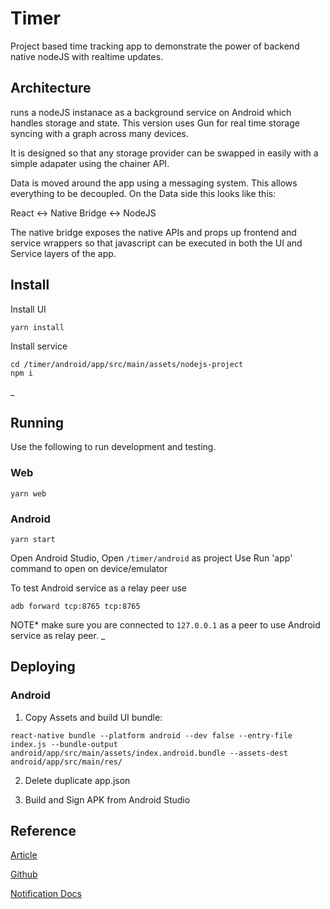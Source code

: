 # Timer
Project based time tracking app to demonstrate the power of backend native nodeJS with realtime updates.

## Architecture
runs a nodeJS instanace as a background service on Android which handles storage and state.
This version uses Gun for real time storage syncing with a graph across many devices. 

It is designed so that any storage provider can be swapped in easily with a simple adapater using the chainer API.

Data is moved around the app using a messaging system. This allows everything to be decoupled.
On the Data side this looks like this:

React <-> Native Bridge <-> NodeJS

The native bridge exposes the native APIs and props up frontend and service wrappers so that javascript can be executed in both the UI and Service layers of the app.

## Install
Install UI
```
yarn install
```
Install service
```
cd /timer/android/app/src/main/assets/nodejs-project
npm i
```
_
## Running
Use the following to run development and testing.
### Web
```
yarn web
```

### Android
```
yarn start
```
Open Android Studio, 
Open `/timer/android` as project
Use Run 'app' command to open on device/emulator 

To test Android service as a relay peer use 
```
adb forward tcp:8765 tcp:8765
``` 
NOTE* make sure you are connected to `127.0.0.1` as a peer to use Android service as relay peer.
_

## Deploying

### Android
1. Copy Assets and build UI bundle:
```
react-native bundle --platform android --dev false --entry-file index.js --bundle-output android/app/src/main/assets/index.android.bundle --assets-dest android/app/src/main/res/
```
2. Delete duplicate app.json

3. Build and Sign APK from Android Studio

## Reference 
[Article](https://medium.com/reactbrasil/how-to-create-an-unstoppable-service-in-react-native-using-headless-js-93656b6fd5d1)

[Github](https://github.com/mathias5r/rn-heartbeat)

[Notification Docs](https://developer.android.com/training/notify-user/build-notification.html#Updating)
